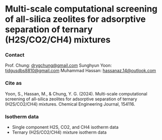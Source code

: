 # Multi-scale computational screening of all-silica zeolites for adsorptive separation of ternary (H2S/CO2/CH4) mixtures

### Contact
Prof. Chung: 		drygchung@gmail.com
Sunghyun Yoon: 		tjdgusdbs8810@gmail.com
Muhammad Hassan:	hassanaz.14@outlook.com

### Cite as
Yoon, S., Hassan, M., & Chung, Y. G. (2024). Multi-scale computational screening of all-silica zeolites for adsorptive separation of ternary (H2S/CO2/CH4) mixtures. Chemical Engineering Journal, 154116.

### Isotherm data
- Single component H2S, CO2, and CH4 isotherm data
- Ternary (H2S/CO2/CH4) mixture isotherm data
